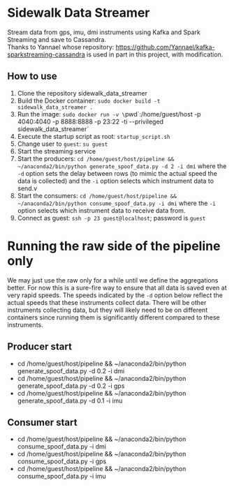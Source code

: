 # Sidewalk Data Streamer
Stream data from gps, imu, dmi instruments using Kafka and Spark Streaming and save to Cassandra.<br>
Thanks to Yannael whose repository: https://github.com/Yannael/kafka-sparkstreaming-cassandra is used in part in this project, with modification.

## How to use
1. Clone the repository sidewalk_data_streamer
2. Build the Docker container: `sudo docker build -t sidewalk_data_streamer .`
3. Run the image: `sudo docker run -v \`pwd\`:/home/guest/host -p 4040:4040 -p 8888:8888 -p 23:22 -ti --privileged sidewalk_data_streamer`
4. Execute the startup script as root: `startup_script.sh`
5. Change user to `guest`: `su guest`
6. Start the streaming service
6.	Start the producers: `cd /home/guest/host/pipeline && ~/anaconda2/bin/python generate_spoof_data.py -d 2 -i dmi` where the `-d` option sets the delay between rows (to mimic the actual speed the data is collected) and the `-i` option selects which instrument data to send.v
6.	Start the consumers: `cd /home/guest/host/pipeline && ~/anaconda2/bin/python consume_spoof_data.py -i dmi` where the `-i` option selects which instrument data to receive data from.
7. Connect as guest: `ssh -p 23 guest@localhost`; password is `guest`


# Running the raw side of the pipeline only
We may just use the raw only for a while until we define the aggregations better. For now this is a sure-fire way to ensure that all data is saved even at very rapid speeds. The speeds indicated by the `-d` option below reflect the actual speeds that these instruments collect data. There will be other instruments collecting data, but they will likely need to be on different containers since running them is significantly different compared to these instruments.
## Producer start
* cd /home/guest/host/pipeline && ~/anaconda2/bin/python generate_spoof_data.py -d 0.2 -i dmi
* cd /home/guest/host/pipeline && ~/anaconda2/bin/python generate_spoof_data.py -d 0.2 -i gps
* cd /home/guest/host/pipeline && ~/anaconda2/bin/python generate_spoof_data.py -d 0.1 -i imu

## Consumer start
* cd /home/guest/host/pipeline && ~/anaconda2/bin/python consume_spoof_data.py -i dmi
* cd /home/guest/host/pipeline && ~/anaconda2/bin/python consume_spoof_data.py -i gps
* cd /home/guest/host/pipeline && ~/anaconda2/bin/python consume_spoof_data.py -i imu


